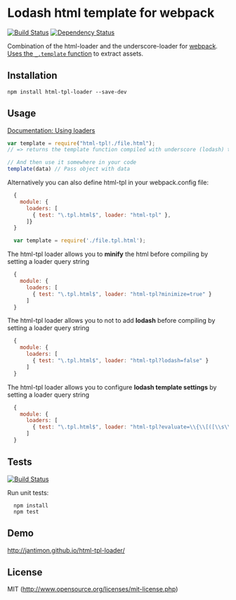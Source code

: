 # Lodash html template for webpack
[![Build Status](https://secure.travis-ci.org/jantimon/html-tpl-loader.svg?branch=master)](http://travis-ci.org/jantimon/html-tpl-loader)  [![Dependency Status](https://david-dm.org/jantimon/html-tpl-loader.svg)](https://david-dm.org/jantimon/html-tpl-loader)

Combination of the html-loader and the underscore-loader for [webpack](http://webpack.github.io/). [Uses the `_.template` function](https://lodash.com/docs#template) to extract assets.

## Installation

`npm install html-tpl-loader --save-dev`

## Usage

[Documentation: Using loaders](http://webpack.github.io/docs/using-loaders.html)

``` javascript
var template = require("html-tpl!./file.html");
// => returns the template function compiled with underscore (lodash) templating engine.

// And then use it somewhere in your code
template(data) // Pass object with data
```

Alternatively you can also define html-tpl in your webpack.config file:

``` javascript
  {
    module: {
      loaders: [
        { test: "\.tpl.html$", loader: "html-tpl" },
      ]}
  }
```

``` javascript
  var template = require('./file.tpl.html');
```

The html-tpl loader allows you to **minify** the html before compiling by setting a loader query string

``` javascript
  {
    module: {
      loaders: [
        { test: "\.tpl.html$", loader: "html-tpl?minimize=true" }
      ]
  }

```

The html-tpl loader allows you to not to add **lodash** before compiling by setting a loader query string

``` javascript
  {
    module: {
      loaders: [
        { test: "\.tpl.html$", loader: "html-tpl?lodash=false" }
      ]
  }
```

The html-tpl loader allows you to configure **lodash template settings** by setting a loader query string

``` javascript
  {
    module: {
      loaders: [
        { test: "\.tpl.html$", loader: "html-tpl?evaluate=\\{\\[([\\s\\S]+?)\\]\\}&interpolate=\\{\\{([\\s\\S]+?)\\}\\}" }
      ]
  }
```

## Tests

[![Build Status](https://secure.travis-ci.org/jantimon/html-tpl-loader.svg?branch=master)](http://travis-ci.org/jantimon/html-tpl-loader)

Run unit tests:

```
  npm install
  npm test
```

## Demo

http://jantimon.github.io/html-tpl-loader/

## License

MIT (http://www.opensource.org/licenses/mit-license.php)



